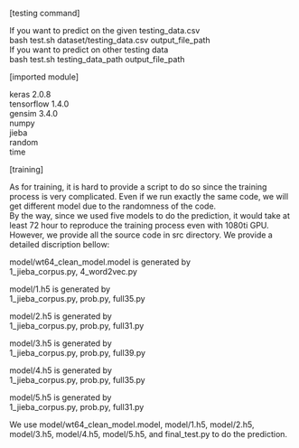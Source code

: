 [testing command]

If you want to predict on the given testing_data.csv     
bash test.sh dataset/testing_data.csv output_file_path     
If you want to predict on other testing data       
bash test.sh testing_data_path output_file_path



[imported module]

keras 2.0.8      
tensorflow 1.4.0      
gensim 3.4.0     
numpy     
jieba     
random     
time     


[training]

As for training, it is hard to provide a script to do so since the training process is very complicated. Even if we run exactly the same code, we will get different model due to the randomness of the code.     
By the way, since we used five models to do the prediction, it would take at least 72 hour to reproduce the training process even with 1080ti GPU.     
However, we provide all the source code in src directory. We provide a detailed discription bellow:     

model/wt64_clean_model.model is generated by     
1_jieba_corpus.py, 4_word2vec.py     

model/1.h5 is generated by     
1_jieba_corpus.py, prob.py, full35.py     

model/2.h5 is generated by     
1_jieba_corpus.py, prob.py, full31.py     

model/3.h5 is generated by     
1_jieba_corpus.py, prob.py, full39.py     

model/4.h5 is generated by     
1_jieba_corpus.py, prob.py, full35.py     

model/5.h5 is generated by     
1_jieba_corpus.py, prob.py, full31.py     

We use model/wt64_clean_model.model, model/1.h5, model/2.h5, model/3.h5, model/4.h5, model/5.h5, and final_test.py to do the prediction.     